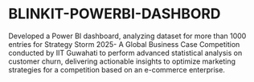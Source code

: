 # BLINKIT-POWERBI-DASHBORD
Developed a Power BI dashboard, analyzing dataset for more than 1000 entries for Strategy Storm 2025- A Global Business Case Competition conducted by IIT Guwahati to perform advanced statistical analysis on customer churn, delivering actionable insights to optimize marketing strategies for a competition based on an e-commerce enterprise.

